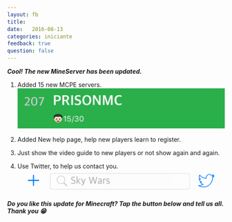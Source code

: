 ```yaml
---
layout: fb
title:  
date:   2016-08-13
categories: iniciante
feedback: true
question: false
---
```

***Cool! The new MineServer has been updated.***  

1. Added 15 new MCPE servers.  
![screenshot](/assets/images/newserver.png)  

2. Added New help page, help new players learn to register.  

3. Just show the video guide to new players or not show again and again.  

4. Use Twitter, to help us contact you.  
![screenshot](/assets/images/twitter.png)  

***Do you like this update for Minecraft? Tap the button below and tell us all. Thank you 😁***

